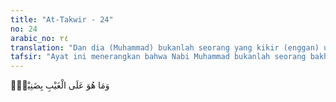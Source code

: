 ```yaml
---
title: "At-Takwir - 24"
no: 24
arabic_no: ٢٤
translation: "Dan dia (Muhammad) bukanlah seorang yang kikir (enggan) untuk menerangkan yang gaib."
tafsir: "Ayat ini menerangkan bahwa Nabi Muhammad bukanlah seorang bakhil dalam menyampaikan seluruh wahyu yang disampaikan malaikat Jibril kepadanya. Di samping itu, beliau adalah seorang yang sangat dipercaya karena tidak pernah mengubah wahyu walaupun satu huruf dengan ucapannya sendiri."
---
```

وَمَا هُوَ عَلَى الْغَيْبِ بِضَنِيْنٍۚ